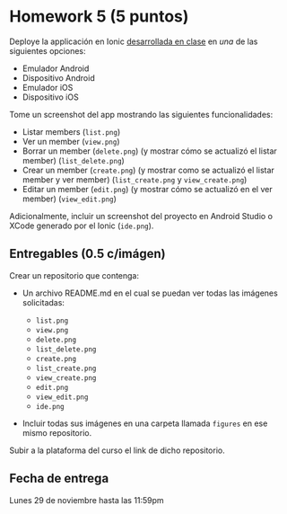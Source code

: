 # Homework 5 (5 puntos)

Deploye la applicación en Ionic [desarrollada en clase](../../Labs/Lab10/code_sample) en *una* de las siguientes opciones:

- Emulador Android
- Dispositivo Android
- Emulador iOS
- Dispositivo iOS

Tome un screenshot del app mostrando las siguientes funcionalidades:

- Listar members (`list.png`)
- Ver un member (`view.png`)
- Borrar un member (`delete.png`) (y mostrar cómo se actualizó el listar member) (`list_delete.png`)
- Crear un member (`create.png`) (y mostrar como se actualizó el listar member y ver member) (`list_create.png` y `view_create.png`)
- Editar un member (`edit.png`) (y mostrar cómo se actualizó en el ver member) (`view_edit.png`)

Adicionalmente, incluir un screenshot del proyecto en Android Studio o XCode generado por el Ionic (`ide.png`).

## Entregables (0.5 c/imágen)

Crear un repositorio que contenga:

- Un archivo README.md en el cual se puedan ver todas las imágenes solicitadas:
  - `list.png`
  - `view.png`
  - `delete.png`
  - `list_delete.png`
  - `create.png`
  - `list_create.png`
  - `view_create.png`
  - `edit.png`
  - `view_edit.png`
  - `ide.png`

- Incluir todas sus imágenes en una carpeta llamada `figures` en ese mismo repositorio.

Subir a la plataforma del curso el link de dicho repositorio.

## Fecha de entrega

Lunes 29 de noviembre hasta las 11:59pm